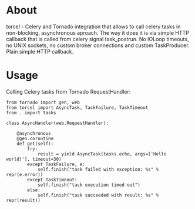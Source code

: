 About
======

torcel - Celery and Tornado integration that allows to call celery tasks in non-blocking, asynchronous aproach.
The way it does it is via simple HTTP callback that is called from celery signal task_postrun. No IOLoop timeouts,
no UNIX sockets, no custom broker connections and custom TaskProducer. Plain simple HTTP callback.


Usage
=====

Calling Celery tasks from Tornado RequestHandler:

    from tornado import gen, web
    from torcel import AsyncTask, TaskFailure, TaskTimeout
    from . import tasks

    class AsyncHandler(web.RequestHandler):

        @asynchronous
        @gen.coroutine
        def get(self):
            try:
                result = yield AsyncTask(tasks.echo, args=['Hello world!'], timeout=30)
            except TaskFailure, e:
                self.finish("task failed with exception: %s" % repr(e.error))
            except TaskTimeout:
                self.finish("task execution timed out")
            else:
                self.finish("task succeeded with result: %s" % repr(result))

